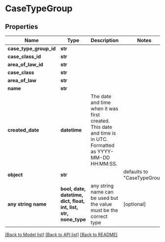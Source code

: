 # CaseTypeGroup


## Properties
Name | Type | Description | Notes
------------ | ------------- | ------------- | -------------
**case_type_group_id** | **str** |  | 
**case_class_id** | **str** |  | 
**area_of_law_id** | **str** |  | 
**case_class** | **str** |  | 
**area_of_law** | **str** |  | 
**name** | **str** |  | 
**created_date** | **datetime** | The date and time when it was first created. This date and time is in UTC. Formatted as YYYY-MM-DD HH:MM:SS. | 
**object** | **str** |  | defaults to "CaseTypeGroup"
**any string name** | **bool, date, datetime, dict, float, int, list, str, none_type** | any string name can be used but the value must be the correct type | [optional]

[[Back to Model list]](../README.md#documentation-for-models) [[Back to API list]](../README.md#documentation-for-api-endpoints) [[Back to README]](../README.md)


